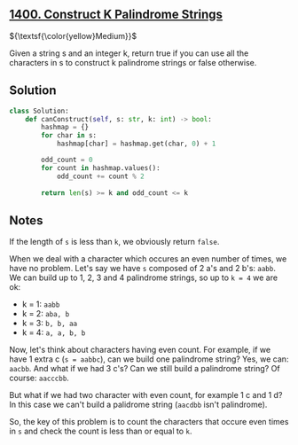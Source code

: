 ## [1400. Construct K Palindrome Strings](https://leetcode.com/problems/construct-k-palindrome-strings/)

${\textsf{\color{yellow}Medium}}$

Given a string s and an integer k, return true if you can use all the characters in s to construct k palindrome strings or false otherwise.

## Solution
```python
class Solution:
    def canConstruct(self, s: str, k: int) -> bool:
        hashmap = {}
        for char in s:
            hashmap[char] = hashmap.get(char, 0) + 1

        odd_count = 0
        for count in hashmap.values():
            odd_count += count % 2
        
        return len(s) >= k and odd_count <= k
```

## Notes
If the length of `s` is less than `k`, we obviously return `false`.

When we deal with a character which occures an even number of times, we have no problem.
Let's say we have `s` composed of 2 a's and 2 b's: `aabb`.
We can build up to 1, 2, 3 and 4 palindrome strings, so up to `k = 4` we are ok:
- k = 1: `aabb`
- k = 2: `aba, b`
- k = 3: `b, b, aa`
- k = 4: `a, a, b, b`

Now, let's think about characters having even count. For example, if we have 1 extra c (`s = aabbc`), can we build one palindrome string? Yes, we can: `aacbb`.
And what if we had 3 c's? Can we still build a palindrome string? Of course: `aacccbb`.

But what if we had two character with even count, for example 1 c and 1 d? In this case we can't build a palidrome string (`aacdbb` isn't palindrome).

So, the key of this problem is to count the characters that occure even times in `s` and check the count is less than or equal to `k`.
